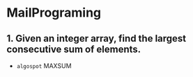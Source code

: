# MailPrograming

## 1. Given an integer array, find the largest consecutive sum of elements.
* `algospot` MAXSUM